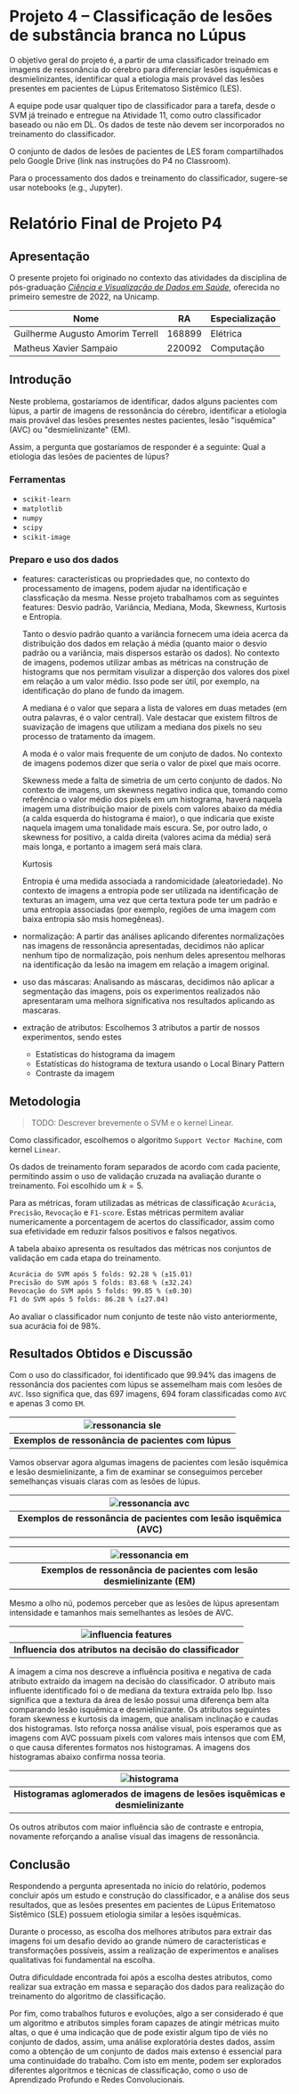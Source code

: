 # Projeto 4 – Classificação de lesões de substância branca no Lúpus

O objetivo geral do projeto é, a partir de uma classificador treinado em imagens de ressonância do cérebro para diferenciar lesões isquêmicas e desmielinizantes, identificar qual a etiologia mais provável das lesões presentes em pacientes de Lúpus Eritematoso Sistêmico (LES).

A equipe pode usar qualquer tipo de classificador para a tarefa, desde o SVM já treinado e entregue na Atividade 11, como outro classificador baseado ou não em DL. Os dados de teste não devem ser incorporados no treinamento do classificador.

O conjunto de dados de lesões de pacientes de LES foram compartilhados pelo Google Drive (link nas instruções do P4 no Classroom).

Para o processamento dos dados e treinamento do classificador, sugere-se usar notebooks (e.g., Jupyter).

# Relatório Final de Projeto P4

## Apresentação

O presente projeto foi originado no contexto das atividades da disciplina de pós-graduação [*Ciência e Visualização de Dados em Saúde*](https://ds4h.org), oferecida no primeiro semestre de 2022, na Unicamp.

|Nome  | RA | Especialização|
|--|--|--|
| Guilherme Augusto Amorim Terrell  | 168899  | Elétrica|
| Matheus Xavier Sampaio  | 220092  | Computação|

## Introdução

Neste problema, gostaríamos de identificar, dados alguns pacientes com lúpus, a partir de imagens de ressonância do cérebro,
 identificar a etiologia mais provável das lesões presentes nestes pacientes, lesão "isquêmica" (AVC) ou "desmielinizante" (EM).

Assim, a pergunta que gostaríamos de responder é a seguinte:
    Qual a etiologia das lesões de pacientes de lúpus?

### Ferramentas

- `scikit-learn`
- `matplotlib`
- `numpy`
- `scipy`
- `scikit-image`

### Preparo e uso dos dados

- features: características ou propriedades que, no contexto do processamento de imagens, podem ajudar na identificação e classficação da mesma. Nesse projeto trabalhamos com as seguintes features: Desvio padrão, Variância, Mediana, Moda, Skewness, Kurtosis e Entropia.

  Tanto o desvio padrão quanto a variância fornecem uma ideia acerca da distribuição dos dados em relação á média (quanto maior o desvio padrão ou a variância, mais dispersos estarão os dados). No contexto de imagens, podemos utilizar ambas as métricas na construção de histograms que nos permitam visulizar a disperção dos valores dos pixel em relação a um valor médio. Isso pode ser útil, por exemplo, na identificação do plano de fundo da imagem.
  
  A mediana é o valor que separa a lista de valores em duas metades (em outra palavras, é o valor central). Vale destacar que existem filtros de suavização de imagens que utilizam a mediana dos pixels no seu processo de tratamento da imagem.
  
  A moda é o valor mais frequente de um conjuto de dados. No contexto de imagens podemos dizer que seria o valor de pixel que mais ocorre.
  
  Skewness mede a falta de simetria de um certo conjunto de dados. No contexto de imagens, um skewness negativo indica que, tomando como referência o valor médio dos pixels em um histograma, haverá naquela imagem uma distribuição maior de pixels com valores abaixo da média (a calda esquerda do histograma é maior), o que indicaria que existe naquela imagem uma tonalidade mais escura. Se, por outro lado, o skewness for positivo, a calda direita (valores acima da média) será mais longa, e portanto a imagem será mais clara.
  
  Kurtosis
  
  Entropia é uma medida associada a randomicidade (aleatoriedade). No contexto de imagens a entropia pode ser utilizada na identificação de texturas an imagem, uma vez que certa textura pode ter um padrão e uma entropia associadas (por exemplo, regiões de uma imagem com baixa entropia são msis homegêneas).

- normalização: A partir das análises aplicando diferentes normalizações nas imagens de ressonância apresentadas, decidimos não aplicar nenhum tipo de normalização, pois nenhum deles apresentou melhoras na identificação da lesão na imagem em relação a imagem original.
- uso das máscaras: Analisando as máscaras, decidimos não aplicar a segmentação das imagens, pois os experimentos realizados não apresentaram uma melhora significativa nos resultados aplicando as mascaras.
- extração de atributos: Escolhemos 3 atributos a partir de nossos experimentos, sendo estes
  - Estatísticas do histograma da imagem
  - Estatísticas do histograma de textura usando o Local Binary Pattern
  - Contraste da imagem

## Metodologia

> TODO: Descrever brevemente o SVM e o kernel Linear.

Como classificador, escolhemos o algoritmo `Support Vector Machine`, com kernel `Linear`.

Os dados de treinamento foram separados de acordo com cada paciente, permitindo assim o uso de validação cruzada na avaliação durante o treinamento. Foi escolhido um $k = 5$.

Para as métricas, foram utilizadas as métricas de classificação `Acurácia`, `Precisão`, `Revocação` e `F1-score`.
Estas métricas permitem avaliar numericamente a porcentagem de acertos do classificador, assim como sua efetividade em reduzir falsos positivos e falsos negativos.

A tabela abaixo apresenta os resultados das métricas nos conjuntos de validação em cada etapa do treinamento.

```txt
Acurácia do SVM após 5 folds: 92.28 % (±15.01)
Precisão do SVM após 5 folds: 83.68 % (±32.24)
Revocação do SVM após 5 folds: 99.85 % (±0.30)
F1 do SVM após 5 folds: 86.28 % (±27.04)
```

Ao avaliar o classificador num conjunto de teste não visto anteriormente, sua acurácia foi de $98\%$.

## Resultados Obtidos e Discussão

Com o uso do classificador, foi identificado que $99.94\%$ das imagens de ressonãncia dos pacientes com lúpus se assemelham mais com lesões de `AVC`. Isso significa que, das 697 imagens, 694 foram classificadas como `AVC` e apenas 3 como `EM`.

| ![ressonancia sle](assets/sle.png) |
|:--:|
| **Exemplos de ressonância de pacientes com lúpus** |

Vamos observar agora algumas imagens de pacientes com lesão isquêmica e lesão desmielinizante, a fim de examinar se conseguimos perceber semelhanças visuais claras com as lesões de lúpus.

| ![ressonancia avc](assets/avc.png) |
|:--:|
| **Exemplos de ressonância de pacientes com  lesão isquêmica (AVC)** |

| ![ressonancia em](assets/em.png) |
|:--:|
| **Exemplos de ressonância de pacientes com  lesão desmielinizante (EM)** |

Mesmo a olho nú, podemos perceber que as lesões de lúpus apresentam intensidade e tamanhos mais semelhantes as lesões de AVC.

| ![influencia features](assets/importance.png) |
|:--:|
| **Influencia dos atributos na decisão do classificador** |

A imagem a cima nos descreve a influência positiva e negativa de cada atributo extraído da imagem na decisão do classificador.
O atributo mais influente identificado foi o de mediana da textura extraída pelo lbp. Isso significa que a textura da área de lesão possui uma diferença bem alta comparando lesão isquêmica e desmielinizante. Os atributos seguintes foram skewness e kurtosis da imagem, que analisam inclinação e caudas dos histogramas. Isto reforça nossa análise visual, pois esperamos que as imagens com AVC possuam pixels com valores mais intensos que com EM, o que causa diferentes formatos nos histogramas. A imagens dos histogramas abaixo confirma nossa teoria.

| ![histograma](assets/histogram.png) |
|:--:|
| **Histogramas aglomerados de imagens de lesões isquêmicas e desmielinizante** |

Os outros atributos com maior influência são de contraste e entropia, novamente reforçando a analise visual das imagens de ressonância.

## Conclusão

Respondendo a pergunta apresentada no início do relatório, podemos concluir após um estudo e construção do classificador, e a análise dos seus resultados, que as lesões presentes em pacientes de Lúpus Eritematoso Sistêmico (SLE) possuem etiologia similar a lesões isquêmicas.

Durante o processo, as escolha dos melhores atributos para extrair das imagens foi um desafio devido ao grande número de características e transformações possíveis, assim a realização de experimentos e analises qualitativas foi fundamental na escolha.

Outra dificuldade encontrada foi após a escolha destes atributos, como realizar sua extração em massa e separação dos dados para realização do treinamento do algoritmo de classificação.

Por fim, como trabalhos futuros e evoluções, algo a ser considerado é que um algoritmo e atributos simples foram capazes de atingir métricas muito altas, o que é uma indicação que de pode existir algum tipo de viés no conjunto de dados, assim, uma análise exploratória destes dados, assim como a obtenção de um conjunto de dados mais extenso é essencial para uma continuidade do trabalho. Com isto em mente, podem ser explorados diferentes algoritmos e técnicas de classificação, como o uso de Aprendizado Profundo e Redes Convolucionais.
